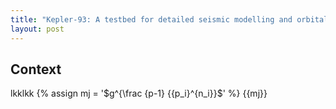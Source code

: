 ```yaml
---
title: "Kepler-93: A testbed for detailed seismic modelling and orbital evolution of super-Earths around solar-like stars"
layout: post
---
```


## Context

lkklkk {% assign mj = '$g^{\frac {p-1} {{p_i}^{n_i}}\$' %}
{{mj}}


